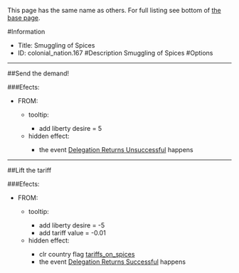 This page has the same name as others. For full listing see bottom of [the base page](smuggling_of_spices.md).

#Information
 - Title: Smuggling of Spices
 - ID: colonial_nation.167
#Description
Smuggling of Spices
#Options

___
##Send the demand!

###Efects:<ul><li>FROM:</li><ul><li>tooltip:</li><ul><li>add liberty desire = 5</li></ul><li>hidden effect:</li><ul><li>the event [Delegation Returns Unsuccessful](../events/delegation_returns_unsuccessful.md) happens</li></ul></ul></ul>

___
##Lift the tariff

###Efects:<ul><li>FROM:</li><ul><li>tooltip:</li><ul><li>add liberty desire = -5</li><li>add tariff value = -0.01</li></ul><li>hidden effect:</li><ul><li>clr country flag [tariffs_on_spices](../flags/tariffs_on_spices.md)</li><li>the event [Delegation Returns Successful](../events/delegation_returns_successful.md) happens</li></ul></ul></ul>
